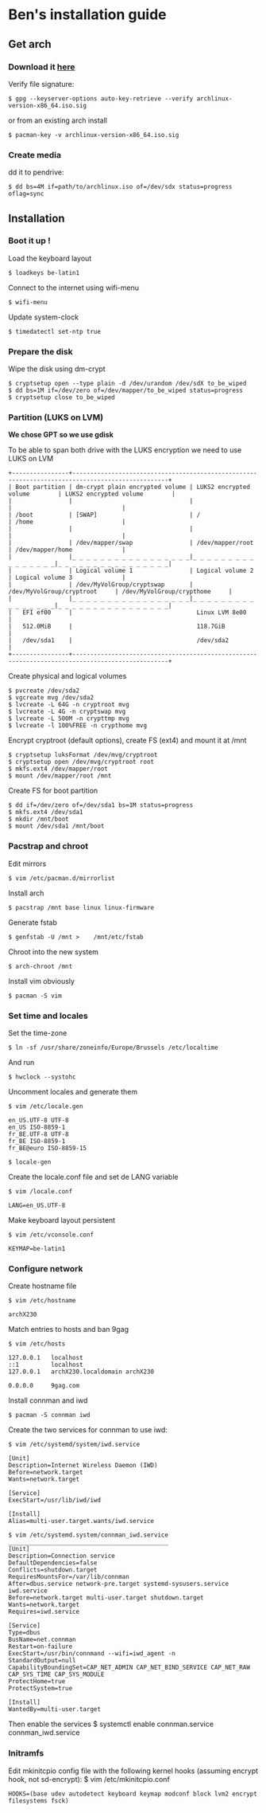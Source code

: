 # Ben's installation guide

## Get arch

### Download it [here](https://archlinux.org/download/)

Verify file signature:

    $ gpg --keyserver-options auto-key-retrieve --verify archlinux-version-x86_64.iso.sig

or from an existing arch install

    $ pacman-key -v archlinux-version-x86_64.iso.sig

### Create media

dd it to pendrive:

    $ dd bs=4M if=path/to/archlinux.iso of=/dev/sdx status=progress oflag=sync

## Installation

### Boot it up !

Load the keyboard layout

    $ loadkeys be-latin1

Connect to the internet using wifi-menu

    $ wifi-menu

Update system-clock

    $ timedatectl set-ntp true

### Prepare the disk

Wipe the disk using dm-crypt

    $ cryptsetup open --type plain -d /dev/urandom /dev/sdX to_be_wiped
    $ dd bs=1M if=/dev/zero of=/dev/mapper/to_be_wiped status=progress
    $ cryptsetup close to_be_wiped

### Partition (LUKS on LVM)

**We chose GPT so we use gdisk**

To be able to span both drive with the LUKS encryption we need to use LUKS on LVM

    +----------------+-------------------------------------------------------------------------------------------------+
    | Boot partition | dm-crypt plain encrypted volume | LUKS2 encrypted volume        | LUKS2 encrypted volume        |
    |                |                                 |                               |                               |
    | /boot          | [SWAP]                          | /                             | /home                         |
    |                |                                 |                               |                               |
    |                | /dev/mapper/swap                | /dev/mapper/root              | /dev/mapper/home              |
    |                |_ _ _ _ _ _ _ _ _ _ _ _ _ _ _ _ _|_ _ _ _ _ _ _ _ _ _ _ _ _ _ _ _|_ _ _ _ _ _ _ _ _ _ _ _ _ _ _ _|
    |                | Logical volume 1                | Logical volume 2              | Logical volume 3              |
    |                | /dev/MyVolGroup/cryptswap       | /dev/MyVolGroup/cryptroot     | /dev/MyVolGroup/crypthome     |
    |                |_ _ _ _ _ _ _ _ _ _ _ _ _ _ _ _ _|_ _ _ _ _ _ _ _ _ _ _ _ _ _ _ _|_ _ _ _ _ _ _ _ _ _ _ _ _ _ _ _|
    |   EFI ef00     |                                   Linux LVM 8e00                                                |
    |   512.0MiB     |                                   118.7GiB                                                      |
    |   /dev/sda1    |                                   /dev/sda2                                                     |
    +----------------+-------------------------------------------------------------------------------------------------+

Create physical and logical volumes

    $ pvcreate /dev/sda2
    $ vgcreate mvg /dev/sda2
    $ lvcreate -L 64G -n cryptroot mvg
    $ lvcreate -L 4G -n cryptswap mvg
    $ lvcreate -L 500M -n crypttmp mvg
    $ lvcreate -l 100%FREE -n crypthome mvg

Encrypt cryptroot (default options), create FS (ext4) and mount it at /mnt

    $ cryptsetup luksFormat /dev/mvg/cryptroot
    $ cryptsetup open /dev/mvg/cryptroot root
    $ mkfs.ext4 /dev/mapper/root
    $ mount /dev/mapper/root /mnt

Create FS for boot partition

    $ dd if=/dev/zero of=/dev/sda1 bs=1M status=progress
    $ mkfs.ext4 /dev/sda1
    $ mkdir /mnt/boot
    $ mount /dev/sda1 /mnt/boot

### Pacstrap and chroot

Edit mirrors

    $ vim /etc/pacman.d/mirrorlist

Install arch

    $ pacstrap /mnt base linux linux-firmware

Generate fstab

    $ genfstab -U /mnt >    /mnt/etc/fstab

Chroot into the new system

    $ arch-chroot /mnt

Install vim obviously

    $ pacman -S vim

### Set time and locales

Set the time-zone

    $ ln -sf /usr/share/zoneinfo/Europe/Brussels /etc/localtime

And run

    $ hwclock --systohc

Uncomment locales and generate them

    $ vim /etc/locale.gen

    en_US.UTF-8 UTF-8  
    en_US ISO-8859-1  
    fr_BE.UTF-8 UTF-8  
    fr_BE ISO-8859-1  
    fr_BE@euro ISO-8859-15  

    $ locale-gen

Create the locale.conf file and set de LANG variable

    $ vim /locale.conf

    LANG=en_US.UTF-8

Make keyboard layout persistent

    $ vim /etc/vconsole.conf

    KEYMAP=be-latin1

### Configure network

Create hostname file

    $ vim /etc/hostname

    archX230

Match entries to hosts and ban 9gag

    $ vim /etc/hosts

    127.0.0.1	localhost
    ::1 		localhost
    127.0.0.1	archX230.localdomain archX230
    
    0.0.0.0     9gag.com

Install connman and iwd
    
    $ pacman -S connman iwd

Create the two services for connman to use iwd:

    $ vim /etc/systemd/system/iwd.service

    [Unit]
    Description=Internet Wireless Daemon (IWD)
    Before=network.target
    Wants=network.target
    
    [Service]
    ExecStart=/usr/lib/iwd/iwd
    
    [Install]
    Alias=multi-user.target.wants/iwd.service

    $ vim /etc/systemd.system/connman_iwd.service
    _____________________________________________
    [Unit]
    Description=Connection service
    DefaultDependencies=false
    Conflicts=shutdown.target
    RequiresMountsFor=/var/lib/connman
    After=dbus.service network-pre.target systemd-sysusers.service iwd.service
    Before=network.target multi-user.target shutdown.target
    Wants=network.target
    Requires=iwd.service
    
    [Service]
    Type=dbus
    BusName=net.connman
    Restart=on-failure
    ExecStart=/usr/bin/connmand --wifi=iwd_agent -n 
    StandardOutput=null
    CapabilityBoundingSet=CAP_NET_ADMIN CAP_NET_BIND_SERVICE CAP_NET_RAW CAP_SYS_TIME CAP_SYS_MODULE
    ProtectHome=true
    ProtectSystem=true
    
    [Install]
    WantedBy=multi-user.target

Then enable the services
    $ systemctl enable connman.service connman_iwd.service

### Initramfs

Edit mkinitcpio config file with the following kernel hooks (assuming encrypt hook, not sd-encrypt):
    $ vim /etc/mkinitcpio.conf

    HOOKS=(base udev autodetect keyboard keymap modconf block lvm2 encrypt filesystems fsck)


